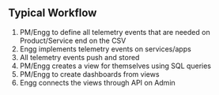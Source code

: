 ## Typical Workflow

1. PM/Engg to define all telemetry events that are needed on Product/Service end on the CSV
2. Engg implements telemetry events on services/apps
3. All telemetry events push and stored
4. PM/Engg creates a view for themselves using SQL queries
5. PM/Engg to create dashboards from views
6. Engg connects the views through API on Admin


